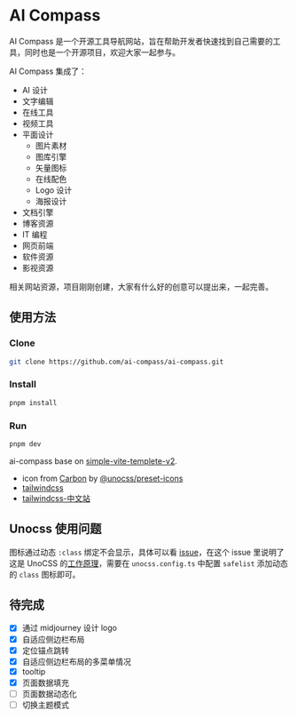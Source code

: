 # AI Compass

AI Compass 是一个开源工具导航网站，旨在帮助开发者快速找到自己需要的工具，同时也是一个开源项目，欢迎大家一起参与。

AI Compass 集成了：

- AI 设计
- 文字编辑
- 在线工具
- 视频工具
- 平面设计
  - 图片素材
  - 图库引擎
  - 矢量图标
  - 在线配色
  - Logo 设计
  - 海报设计
- 文档引擎
- 博客资源
- IT 编程
- 网页前端
- 软件资源
- 影视资源

相关网站资源，项目刚刚创建，大家有什么好的创意可以提出来，一起完善。

## 使用方法

### Clone

```bash
git clone https://github.com/ai-compass/ai-compass.git
```

### Install

```bash
pnpm install
```

### Run

```bash
pnpm dev
```

ai-compass base on [simple-vite-templete-v2](https://github.com/webB1an/simple-vite-templete-v2).

- icon from [Carbon](https://icon-sets.iconify.design/carbon/) by [@unocss/preset-icons](https://github.com/unocss/unocss/tree/main/packages/preset-icons)
- [tailwindcss](https://tailwindcss.com/)
- [tailwindcss-中文站](https://www.tailwindcss.cn/)

## Unocss 使用问题

图标通过动态 `:class` 绑定不会显示，具体可以看 [issue](https://github.com/unocss/unocss/issues/1355)，在这个 issue 里说明了这是 UnoCSS 的[工作原理](https://github.com/unocss/unocss#scanning)，需要在 `unocss.config.ts` 中配置 `safelist` 添加动态的 `class` 图标即可。

## 待完成

- [x] 通过 midjourney 设计 logo
- [x] 自适应侧边栏布局
- [x] 定位锚点跳转
- [x] 自适应侧边栏布局的多菜单情况
- [x] tooltip
- [x] 页面数据填充
- [ ] 页面数据动态化
- [ ] 切换主题模式
